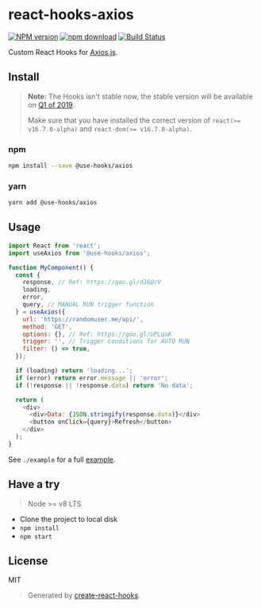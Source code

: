 # react-hooks-axios

[![NPM version][npm-image]][npm-url]
[![npm download][download-image]][download-url]
[![Build Status][travis-image]][travis-url]

Custom React Hooks for [Axios.js](https://github.com/axios/axios).

## Install

>**Note:** The Hooks isn't stable now, the stable version will be available on [Q1 of 2019](https://reactjs.org/blog/2018/11/27/react-16-roadmap.html).
>
>Make sure that you have installed the correct version of `react(>= v16.7.0-alpha)` and `react-dom(>= v16.7.0-alpha)`.

### npm

```bash
npm install --save @use-hooks/axios
```

### yarn

```bash
yarn add @use-hooks/axios
```


## Usage

```js
import React from 'react';
import useAxios from '@use-hooks/axios';

function MyComponent() {
  const {
    response, // Ref: https://goo.gl/dJ6QcV
    loading,
    error,
    query, // MANUAL RUN trigger function
  } = useAxios({
    url: 'https://randomuser.me/api/',
    method: 'GET',
    options: {}, // Ref: https://goo.gl/UPLqaK
    trigger: '', // Trigger conditions for AUTO RUN
    filter: () => true,
  });

  if (loading) return 'loading...';
  if (error) return error.message || 'error';
  if (!response || !response.data) return 'No data';

  return (
    <div>
      <div>Data: {JSON.stringify(response.data)}</div>
      <button onClick={query}>Refresh</button>
    </div>
  );
}
```

See `./example` for a full [example](https://use-hooks.github.io/react-hooks-axios/).

## Have a try

> Node >= v8 LTS

 - Clone the project to local disk
 - `npm install`
 - `npm start`

## License

MIT

> Generated by [create-react-hooks](https://github.com/use-hooks/create-react-hooks).

 [npm-image]: https://img.shields.io/npm/v/@use-hooks/axios.svg?style=flat-square
 [npm-url]: https://npmjs.org/package/@use-hooks/axios
 [download-image]: https://img.shields.io/npm/dm/@use-hooks/axios.svg?style=flat-square
 [download-url]: https://npmjs.org/package/@use-hooks/axios
 [travis-url]: https://travis-ci.org/use-hooks/react-hooks-axios
 [travis-image]: https://img.shields.io/travis/use-hooks/react-hooks-axios.svg?style=flat-square
